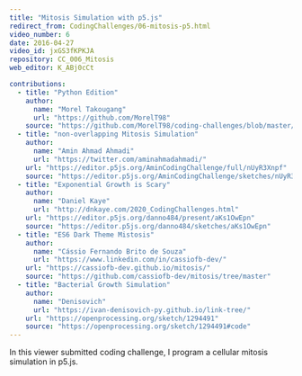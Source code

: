 ```yaml
---
title: "Mitosis Simulation with p5.js"
redirect_from: CodingChallenges/06-mitosis-p5.html
video_number: 6
date: 2016-04-27
video_id: jxGS3fKPKJA
repository: CC_006_Mitosis
web_editor: K_ABj0cCt

contributions:
  - title: "Python Edition"
    author:
      name: "Morel Takougang"
      url: "https://github.com/MorelT98"
    source: "https://github.com/MorelT98/coding-challenges/blob/master/006_mitosis.py"
  - title: "non-overlapping Mitosis Simulation"
    author:
      name: "Amin Ahmad Ahmadi"
      url: "https://twitter.com/aminahmadahmadi/"
    url: "https://editor.p5js.org/AminCodingChallenge/full/nUyR3Xnpf"
    source: "https://editor.p5js.org/AminCodingChallenge/sketches/nUyR3Xnpf"
  - title: "Exponential Growth is Scary"
    author:
      name: "Daniel Kaye"
      url: "http://dnkaye.com/2020_CodingChallenges.html"
    url: "https://editor.p5js.org/danno484/present/aKs1OwEpn"
    source: "https://editor.p5js.org/danno484/sketches/aKs1OwEpn"
  - title: "ES6 Dark Theme Mistosis"
    author:
      name: "Cássio Fernando Brito de Souza"
      url: "https://www.linkedin.com/in/cassiofb-dev/"
    url: "https://cassiofb-dev.github.io/mitosis/"
    source: "https://github.com/cassiofb-dev/mitosis/tree/master"
  - title: "Bacterial Growth Simulation"
    author:
      name: "Denisovich"
      url: "https://ivan-denisovich-py.github.io/link-tree/"
    url: "https://openprocessing.org/sketch/1294491"
    source: "https://openprocessing.org/sketch/1294491#code"
---
```

In this viewer submitted coding challenge, I program a cellular mitosis simulation in p5.js.
